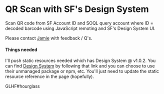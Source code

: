 # QR Scan with SF's Design System

Scan QR code from SF Account ID and SOQL query account where ID = decoded barcode using JavaScript remoting
and SF's Design System UI.

Please contact [Jamie](mailto:jamie.smith@coastalcloud.us) with feedback / Q's.

#### Things needed

I'll push static resources needed which has Design System @ v1.0.2. You can find [Design System](https://www.lightningdesignsystem.com/resources/downloads/)
by following that link and you can choose to use their unmanaged package or npm, etc. You'll just need to update the static resource
reference in the page (hopefully).

GLHF#hourglass
